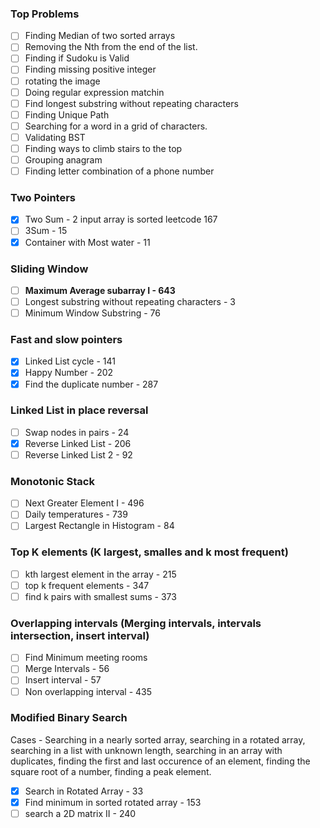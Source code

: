 ### Top Problems

* [ ] Finding Median of two sorted arrays
* [ ] Removing the Nth from the end of the list.
* [ ] Finding if Sudoku is Valid
* [ ] Finding missing positive integer
* [ ] rotating the image
* [ ] Doing regular expression matchin
* [ ] Find longest substring without repeating characters
* [ ] Finding Unique Path
* [ ] Searching for a word in a grid of characters.
* [ ] Validating BST
* [ ] Finding ways to climb stairs to the top
* [ ] Grouping anagram
* [ ] Finding letter combination of a phone number

### Two Pointers

* [X] Two Sum - 2 input array is sorted leetcode 167
* [ ] 3Sum - 15
* [X] Container with Most water - 11

### Sliding Window

* [ ] **Maximum Average subarray I -  643**
* [ ] Longest substring without repeating characters - 3
* [ ] Minimum Window Substring - 76

### Fast and slow pointers

* [X] Linked List cycle - 141
* [X] Happy Number - 202
* [X] Find the duplicate number - 287

### Linked List in place reversal

* [ ] Swap nodes in pairs - 24
* [X] Reverse Linked List - 206
* [ ] Reverse Linked List 2 - 92

### Monotonic Stack

* [ ] Next Greater Element I - 496
* [ ] Daily temperatures - 739
* [ ] Largest Rectangle in Histogram - 84

### Top K elements (K largest, smalles and  k most frequent)

* [ ] kth largest element in the array - 215
* [ ] top k frequent elements - 347
* [ ] find k pairs with smallest sums - 373

### Overlapping intervals (Merging intervals, intervals intersection, insert interval)

* [ ] Find Minimum meeting rooms
* [ ] Merge Intervals - 56
* [ ] Insert interval - 57
* [ ] Non overlapping interval - 435

### Modified Binary Search

Cases - Searching in a nearly sorted array, searching in a rotated array, searching in a list with unknown length, searching in an array with duplicates, finding the first and last occurence of an element, finding the square root of a number, finding a peak element.

* [X] Search in Rotated Array - 33
* [X] Find minimum in sorted rotated array - 153
* [ ] search a 2D matrix II - 240
